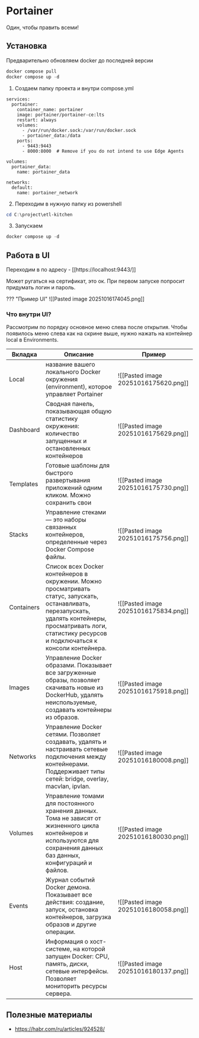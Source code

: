 # Portainer
Один, чтобы править всеми! 

## Установка 

Предварительно обновляем docker до последней версии 

``` powershell 
docker compose pull
docker compose up -d
```

1. Создаем папку проекта и внутри compose.yml
  ```{ .text .copy title="compose.yml" }
  services:
    portainer:
      container_name: portainer
      image: portainer/portainer-ce:lts
      restart: always
      volumes:
        - /var/run/docker.sock:/var/run/docker.sock
        - portainer_data:/data
      ports:
        - 9443:9443
        - 8000:8000  # Remove if you do not intend to use Edge Agents

  volumes:
    portainer_data:
      name: portainer_data

  networks:
    default:
      name: portainer_network
  ```
2. Переходим в нужную папку из powershell 
  ```powershell
  cd C:\project\etl-kitchen
  ```
3. Запускаем 
  ```powershell
  docker compose up -d
  ```

## Работа в UI 

Переходим в по адресу - [[https://localhost:9443/]]

Может ругаться на сертификат, это ок. При первом запуске попросит придумать логин и пароль. 

??? "Пример UI"
	![[Pasted image 20251016174045.png]]

### Что внутри UI?
Рассмотрим по порядку основное меню слева после открытия. Чтобы появилось меню слева как на скрине выше, нужно нажать на контейнер local в Environments.

| Вкладка    | Описание                                                                                                                                                                                                          | Пример                               |
| ---------- | ----------------------------------------------------------------------------------------------------------------------------------------------------------------------------------------------------------------- | ------------------------------------ |
| Local      | название вашего локального Docker окружения (environment), которое управляет Portainer                                                                                                                            | ![[Pasted image 20251016175620.png]] |
| Dashboard  | Сводная панель, показывающая общую статистику окружения: количество запущенных и остановленных контейнеров                                                                                                        | ![[Pasted image 20251016175629.png]] |
| Templates  | Готовые шаблоны для быстрого развертывания приложений одним кликом. Можно сохранить свои                                                                                                                          | ![[Pasted image 20251016175730.png]] |
| Stacks     | Управление стеками — это наборы связанных контейнеров, определенные через Docker Compose файлы.                                                                                                                   | ![[Pasted image 20251016175756.png]] |
| Containers | Список всех Docker контейнеров в окружении. Можно просматривать статус, запускать, останавливать, перезапускать, удалять контейнеры, просматривать логи, статистику ресурсов и подключаться к консоли контейнера. | ![[Pasted image 20251016175834.png]] |
| Images     | Управление Docker образами. Показывает все загруженные образы, позволяет скачивать новые из DockerHub, удалять неиспользуемые, создавать контейнеры из образов.                                                   | ![[Pasted image 20251016175918.png]] |
| Networks   | Управление Docker сетями. Позволяет создавать, удалять и настраивать сетевые подключения между контейнерами. Поддерживает типы сетей: bridge, overlay, macvlan, ipvlan.                                           | ![[Pasted image 20251016180008.png]] |
| Volumes    | Управление томами для постоянного хранения данных. Тома не зависят от жизненного цикла контейнеров и используются для сохранения данных баз данных, конфигураций и файлов.                                        | ![[Pasted image 20251016180030.png]] |
| Events     | Журнал событий Docker демона. Показывает все действия: создание, запуск, остановка контейнеров, загрузка образов и другие операции.                                                                               | ![[Pasted image 20251016180058.png]] |
| Host       | Информация о хост-системе, на которой запущен Docker: CPU, память, диски, сетевые интерфейсы. Позволяет мониторить ресурсы сервера.                                                                               | ![[Pasted image 20251016180137.png]] |



## Полезные материалы 
- https://habr.com/ru/articles/924528/ 